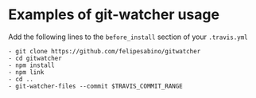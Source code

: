Examples of git-watcher usage
====================

Add the following lines to the `before_install` section of your `.travis.yml`

```
- git clone https://github.com/felipesabino/gitwatcher
- cd gitwatcher
- npm install
- npm link
- cd ..
- git-watcher-files --commit $TRAVIS_COMMIT_RANGE
```
